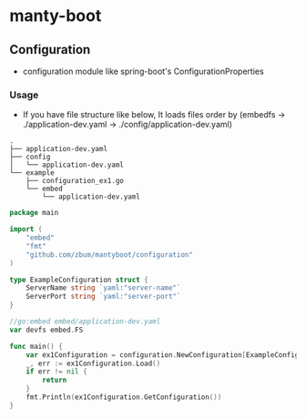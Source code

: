 # manty-boot
## Configuration
* configuration module like spring-boot's ConfigurationProperties

### Usage
* If you have file structure like below, It loads files order by (embedfs -> ./application-dev.yaml -> ./config/application-dev.yaml) 
```
.
├── application-dev.yaml
├── config
│   └── application-dev.yaml
└── example
    ├── configuration_ex1.go
    └── embed
        └── application-dev.yaml
```

```go
package main

import (
	"embed"
	"fmt"
	"github.com/zbum/mantyboot/configuration"
)

type ExampleConfiguration struct {
	ServerName string `yaml:"server-name"`
	ServerPort string `yaml:"server-port"`
}

//go:embed embed/application-dev.yaml
var devfs embed.FS

func main() {
	var ex1Configuration = configuration.NewConfiguration[ExampleConfiguration](devfs, "dev")
	_, err := ex1Configuration.Load()
	if err != nil {
		return
	}
	fmt.Println(ex1Configuration.GetConfiguration())
}
```
